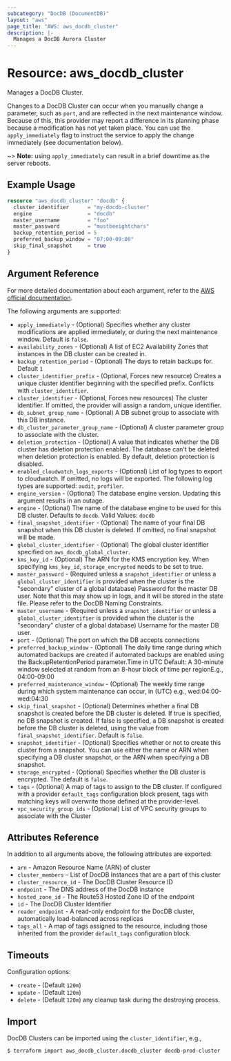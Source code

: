 ```yaml
---
subcategory: "DocDB (DocumentDB)"
layout: "aws"
page_title: "AWS: aws_docdb_cluster"
description: |-
  Manages a DocDB Aurora Cluster
---
```


# Resource: aws_docdb_cluster

Manages a DocDB Cluster.

Changes to a DocDB Cluster can occur when you manually change a
parameter, such as `port`, and are reflected in the next maintenance
window. Because of this, this provider may report a difference in its planning
phase because a modification has not yet taken place. You can use the
`apply_immediately` flag to instruct the service to apply the change immediately
(see documentation below).

~> **Note:** using `apply_immediately` can result in a brief downtime as the server reboots.

## Example Usage

```terraform
resource "aws_docdb_cluster" "docdb" {
  cluster_identifier      = "my-docdb-cluster"
  engine                  = "docdb"
  master_username         = "foo"
  master_password         = "mustbeeightchars"
  backup_retention_period = 5
  preferred_backup_window = "07:00-09:00"
  skip_final_snapshot     = true
}
```

## Argument Reference

For more detailed documentation about each argument, refer to
the [AWS official documentation](https://docs.aws.amazon.com/cli/latest/reference/docdb/create-db-cluster.html).

The following arguments are supported:

* `apply_immediately` - (Optional) Specifies whether any cluster modifications
     are applied immediately, or during the next maintenance window. Default is
     `false`.
* `availability_zones` - (Optional) A list of EC2 Availability Zones that
  instances in the DB cluster can be created in.
* `backup_retention_period` - (Optional) The days to retain backups for. Default `1`
* `cluster_identifier_prefix` - (Optional, Forces new resource) Creates a unique cluster identifier beginning with the specified prefix. Conflicts with `cluster_identifier`.
* `cluster_identifier` - (Optional, Forces new resources) The cluster identifier. If omitted, the provider will assign a random, unique identifier.
* `db_subnet_group_name` - (Optional) A DB subnet group to associate with this DB instance.
* `db_cluster_parameter_group_name` - (Optional) A cluster parameter group to associate with the cluster.
* `deletion_protection` - (Optional) A value that indicates whether the DB cluster has deletion protection enabled. The database can't be deleted when deletion protection is enabled. By default, deletion protection is disabled.
* `enabled_cloudwatch_logs_exports` - (Optional) List of log types to export to cloudwatch. If omitted, no logs will be exported.
   The following log types are supported: `audit`, `profiler`.
* `engine_version` - (Optional) The database engine version. Updating this argument results in an outage.
* `engine` - (Optional) The name of the database engine to be used for this DB cluster. Defaults to `docdb`. Valid Values: `docdb`
* `final_snapshot_identifier` - (Optional) The name of your final DB snapshot
    when this DB cluster is deleted. If omitted, no final snapshot will be
    made.
* `global_cluster_identifier` - (Optional) The global cluster identifier specified on `aws_docdb_global_cluster`.
* `kms_key_id` - (Optional) The ARN for the KMS encryption key. When specifying `kms_key_id`, `storage_encrypted` needs to be set to true.
* `master_password` - (Required unless a `snapshot_identifier` or unless a `global_cluster_identifier` is provided when the cluster is the "secondary" cluster of a global database) Password for the master DB user. Note that this may
    show up in logs, and it will be stored in the state file. Please refer to the DocDB Naming Constraints.
* `master_username` - (Required unless a `snapshot_identifier` or unless a `global_cluster_identifier` is provided when the cluster is the "secondary" cluster of a global database) Username for the master DB user.
* `port` - (Optional) The port on which the DB accepts connections
* `preferred_backup_window` - (Optional) The daily time range during which automated backups are created if automated backups are enabled using the BackupRetentionPeriod parameter.Time in UTC
Default: A 30-minute window selected at random from an 8-hour block of time per regionE.g., 04:00-09:00
* `preferred_maintenance_window` - (Optional) The weekly time range during which system maintenance can occur, in (UTC) e.g., wed:04:00-wed:04:30
* `skip_final_snapshot` - (Optional) Determines whether a final DB snapshot is created before the DB cluster is deleted. If true is specified, no DB snapshot is created. If false is specified, a DB snapshot is created before the DB cluster is deleted, using the value from `final_snapshot_identifier`. Default is `false`.
* `snapshot_identifier` - (Optional) Specifies whether or not to create this cluster from a snapshot. You can use either the name or ARN when specifying a DB cluster snapshot, or the ARN when specifying a DB snapshot.
* `storage_encrypted` - (Optional) Specifies whether the DB cluster is encrypted. The default is `false`.
* `tags` - (Optional) A map of tags to assign to the DB cluster. If configured with a provider `default_tags` configuration block present, tags with matching keys will overwrite those defined at the provider-level.
* `vpc_security_group_ids` - (Optional) List of VPC security groups to associate
  with the Cluster

## Attributes Reference

In addition to all arguments above, the following attributes are exported:

* `arn` - Amazon Resource Name (ARN) of cluster
* `cluster_members` – List of DocDB Instances that are a part of this cluster
* `cluster_resource_id` - The DocDB Cluster Resource ID
* `endpoint` - The DNS address of the DocDB instance
* `hosted_zone_id` - The Route53 Hosted Zone ID of the endpoint
* `id` - The DocDB Cluster Identifier
* `reader_endpoint` - A read-only endpoint for the DocDB cluster, automatically load-balanced across replicas
* `tags_all` - A map of tags assigned to the resource, including those inherited from the provider `default_tags` configuration block.

## Timeouts

Configuration options:

- `create` - (Default `120m`)
- `update` - (Default `120m`)
- `delete` - (Default `120m`)
any cleanup task during the destroying process.

## Import

DocDB Clusters can be imported using the `cluster_identifier`, e.g.,

```
$ terraform import aws_docdb_cluster.docdb_cluster docdb-prod-cluster
```
